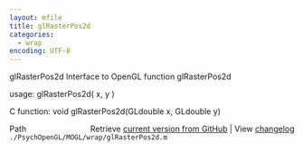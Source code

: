 ```yaml
---
layout: mfile
title: glRasterPos2d
categories:
  - wrap
encoding: UTF-8
---
```


glRasterPos2d  Interface to OpenGL function glRasterPos2d

usage:  glRasterPos2d( x, y )

C function:  void glRasterPos2d(GLdouble x, GLdouble y)


<div class="code_header" style="text-align:right;">
  <span style="float:left;">Path&nbsp;&nbsp;</span> <span class="counter">Retrieve <a href=
  "https://raw.github.com/Psychtoolbox-3/Psychtoolbox-3/beta/./PsychOpenGL/MOGL/wrap/glRasterPos2d.m">current version from GitHub</a> | View <a href=
  "https://github.com/Psychtoolbox-3/Psychtoolbox-3/commits/beta/./PsychOpenGL/MOGL/wrap/glRasterPos2d.m">changelog</a></span>
</div>
<div class="code">
  <code>./PsychOpenGL/MOGL/wrap/glRasterPos2d.m</code>
</div>

